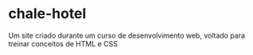 # chale-hotel
 Um site criado durante um curso de desenvolvimento web, voltado para treinar conceitos de HTML e CSS
